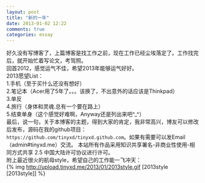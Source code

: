 ```yaml
---
layout: post
title: "新的一年"
date: 2013-01-02 12:22
comments: true
categories: essay
---
```

好久没有写博客了，上篇博客是找工作之前，现在工作已经尘埃落定了。工作找完后，就开始忙着写论文，考驾照。   
回首2012，感觉运气不佳，希望2013年能够运气好好。    
2013愿望List：   
1.手机（至于买什么还没有想好）   
2.笔记本（Acer用了5年了。。。该换了，不出意外的话应该是Thinkpad）   
3.单反   
4.旅行（身体和灵魂.总有一个要在路上）   
5.结束单身（这个感觉好难啊，Anyway还是列出来吧^_^）   
最后，说一句，关于本博客的主题，得到大家的肯定，我非常高兴，博友可以修改后发布，源码在我的github项目：`https://github.com/tinyxd/tinyxd.github.com`。如果有需要可以发Email（admin#tinyxd.me）交流。
本站所有作品采用知识共享署名-非商业性使用-相同方式共享 2.5 中国大陆许可协议进行许可。   
附上最近很火的航母style，希望自己的工作能一飞冲天：   
{% img http://upload.tinyxd.me/2013/01/2013style.gif [2013style [2013style]] %}
